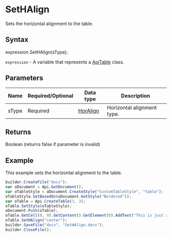# SetHAlign

Sets the horizontal alignment to the table.

## Syntax

expression.SetHAlign(sType);

`expression` - A variable that represents a [ApiTable](../ApiTable.md) class.

## Parameters

| **Name** | **Required/Optional** | **Data type** | **Description** |
| ------------- | ------------- | ------------- | ------------- |
| sType | Required | [HorAlign](../../../Enumerations/HorAlign.md) | Horizontal alignment type. |

## Returns

Boolean (returns false if parameter is invalid)

## Example

This example sets the horizontal alignment to the table.

```javascript
builder.CreateFile("docx");
var oDocument = Api.GetDocument();
var oTableStyle = oDocument.CreateStyle("CustomTableStyle", "table");
oTableStyle.SetBasedOn(oDocument.GetStyle("Bordered"));
var oTable = Api.CreateTable(3, 3);
oTable.SetStyle(oTableStyle);
oDocument.Push(oTable);
oTable.GetCell(0, 0).GetContent().GetElement(0).AddText("This is just a sample text.");
oTable.SetHAlign("center");
builder.SaveFile("docx", "SetHAlign.docx");
builder.CloseFile();
```